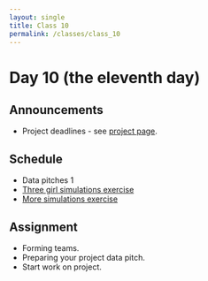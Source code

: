 ```yaml
---
layout: single
title: Class 10
permalink: /classes/class_10
---
```


# Day 10 (the eleventh day)

## Announcements

* Project deadlines - see [project page](../project).

## Schedule

* Data pitches 1
* [Three girl simulations exercise](../exercises/three_girls.zip)
* [More simulations exercise](../exercises/simulation.zip)

## Assignment

* Forming teams.
* Preparing your project data pitch.
* Start work on project.
